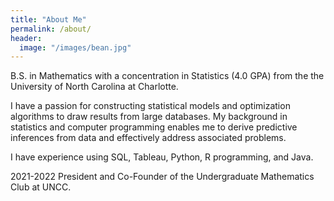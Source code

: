 ```yaml
---
title: "About Me"
permalink: /about/
header:
  image: "/images/bean.jpg"
---
```


B.S. in Mathematics with a concentration in Statistics (4.0 GPA) from the the University of North Carolina at Charlotte.

I have a passion for constructing statistical models and optimization algorithms to draw results from large databases. My background in statistics and computer programming enables me to derive predictive inferences from data and effectively address associated problems.

I have experience using SQL, Tableau, Python, R programming, and Java.

2021-2022 President and Co-Founder of the Undergraduate Mathematics Club at UNCC.
